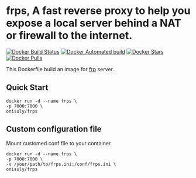 # frps, A fast reverse proxy to help you expose a local server behind a NAT or firewall to the internet.

[![Docker Build Status](https://img.shields.io/docker/build/onisuly/frps.svg)](https://github.com/onisuly/docker-frps) [![Docker Automated build](https://img.shields.io/docker/automated/onisuly/frps.svg)](https://github.com/onisuly/docker-frps) [![Docker Stars](https://img.shields.io/docker/stars/onisuly/frps.svg)](https://github.com/onisuly/docker-frps) [![Docker Pulls](https://img.shields.io/docker/pulls/onisuly/frps.svg)](https://github.com/onisuly/docker-frps)

This Dockerfile build an image for [frp](https://github.com/fatedier/frp) server.

## Quick Start

```shell
docker run -d --name frps \
-p 7000:7000 \
onisuly/frps
```

## Custom configuration file

Mount customed conf file to your container.
```shell
docker run -d --name frps \
-p 7000:7000 \
-v /your/path/to/frps.ini:/conf/frps.ini \
onisuly/frps
```
